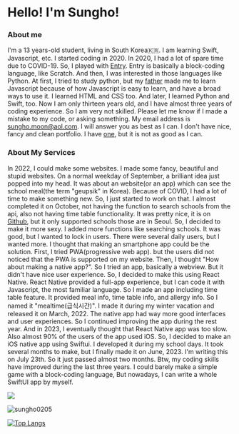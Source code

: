 # Hello! I'm Sungho!

### About me
  I'm a 13 years-old student, living in South Korea🇰🇷. I am learning Swift, Javascript, etc. I started coding in 2020. In 2020, I had a lot of spare time due to COVID-19. So, I played with [Entry](https://playentry.org). Entry is basically a block-coding language, like Scratch. And then, I was interested in those languages like Python. At first, I tried to study python, but my [father](https://github.com/mununki) made me to learn Javascript because of how Javascript is easy to learn, and have a broad ways to use it. I learned HTML and CSS too. And later, I learned Python and Swift, too. Now I am only thirteen years old, and I have almost three years of coding experience. So I am very not skilled. Please let me know if I made a mistake to my code, or asking something. My email address is <sungho.moon@aol.com>. I will answer you as best as I can. I don't have nice, fancy and clean portfolio. I have [one](https://sungho.xyz), but it is not as good as I can.
  
### About My Services
In 2022, I could make some websites. I made some fancy, beautiful and stupid websites. On a normal weekday of September, a brilliant idea just popped into my head. It was about an website(or an app) which can see the school meal(the term "geupsik" in Korea). Because of COVID, I had a lot of time to make something new. So, I just started to work on that. I almost completed it on October, not having the function to search schools from the api, also not having time table functionality. It was pretty nice, it is on [Github](https://github.com/moonsung-ho/old_geupsik), but it only supported schools those are in Seoul. So, I decided to make it more sexy. I added more functions like searching schools. It was good, but I wanted to lock in users. There were several daily users, but I wanted more. I thought that making an smartphone app could be the solution. First, I tried PWA(progressive web app). but the users did not noticed that the PWA is supported on my website. Then, I thought "How about making a native app?". So I tried an app, basically a webview. But it didn't have nice user experience. So, I decided to make this using React Native. React Native provided a full-app experience, but I can code it with Javascript, the most familiar language. So I made an app including time table feature. It provided meal info, time table info, and allergy info. So I named it "mealtime(급식시간)". I made it during my winter vacation and released it on March, 2022. The native app had way more good interfaces and user experiences. So I continued improving the app during the rest year. And in 2023, I eventually thought that React Native app was too slow. Also almost 90% of the users of the app used iOS. So, I decided to make an iOS native app using Swiftui. I developed it during my school days. It took several months to make, but I finally made it on June, 2023. I'm writing this on July 23th. So it just passed almost two months. Btw, my coding skills have improved during the last three years. I could barely make a simple game with a block-coding language, But nowadays, I can write a whole SwiftUI app by myself.



![](https://hits.seeyoufarm.com/api/count/incr/badge.svg?url=https%3A%2F%2Fgithub.com%2Fmoonsung-ho&count_bg=%2379C83D&title_bg=%23555555&icon=github.svg&icon_color=%23E7E7E7&title=%EB%B0%A9%EB%AC%B8&edge_flat=true)

![sungho0205](https://github-readme-stats.vercel.app/api?username=moonsung-ho&count_private=true&show_icons=true&title_color=00ff7f&text_color=ffffff&icon_color=00ff7f&bg_color=2e2e2e&include_all_commits=true)

[![Top Langs](https://github-readme-stats.vercel.app/api/top-langs/?username=moonsung-ho)](https://github.com/anuraghazra/github-readme-stats)
